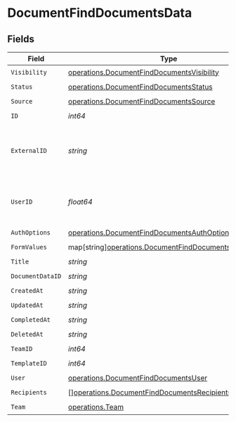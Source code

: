 # DocumentFindDocumentsData


## Fields

| Field                                                                                                               | Type                                                                                                                | Required                                                                                                            | Description                                                                                                         |
| ------------------------------------------------------------------------------------------------------------------- | ------------------------------------------------------------------------------------------------------------------- | ------------------------------------------------------------------------------------------------------------------- | ------------------------------------------------------------------------------------------------------------------- |
| `Visibility`                                                                                                        | [operations.DocumentFindDocumentsVisibility](../../models/operations/documentfinddocumentsvisibility.md)            | :heavy_check_mark:                                                                                                  | N/A                                                                                                                 |
| `Status`                                                                                                            | [operations.DocumentFindDocumentsStatus](../../models/operations/documentfinddocumentsstatus.md)                    | :heavy_check_mark:                                                                                                  | N/A                                                                                                                 |
| `Source`                                                                                                            | [operations.DocumentFindDocumentsSource](../../models/operations/documentfinddocumentssource.md)                    | :heavy_check_mark:                                                                                                  | N/A                                                                                                                 |
| `ID`                                                                                                                | *int64*                                                                                                             | :heavy_check_mark:                                                                                                  | N/A                                                                                                                 |
| `ExternalID`                                                                                                        | *string*                                                                                                            | :heavy_check_mark:                                                                                                  | A custom external ID you can use to identify the document.                                                          |
| `UserID`                                                                                                            | *float64*                                                                                                           | :heavy_check_mark:                                                                                                  | The ID of the user that created this document.                                                                      |
| `AuthOptions`                                                                                                       | [operations.DocumentFindDocumentsAuthOptions](../../models/operations/documentfinddocumentsauthoptions.md)          | :heavy_check_mark:                                                                                                  | N/A                                                                                                                 |
| `FormValues`                                                                                                        | map[string][operations.DocumentFindDocumentsFormValues](../../models/operations/documentfinddocumentsformvalues.md) | :heavy_check_mark:                                                                                                  | N/A                                                                                                                 |
| `Title`                                                                                                             | *string*                                                                                                            | :heavy_check_mark:                                                                                                  | N/A                                                                                                                 |
| `DocumentDataID`                                                                                                    | *string*                                                                                                            | :heavy_check_mark:                                                                                                  | N/A                                                                                                                 |
| `CreatedAt`                                                                                                         | *string*                                                                                                            | :heavy_check_mark:                                                                                                  | N/A                                                                                                                 |
| `UpdatedAt`                                                                                                         | *string*                                                                                                            | :heavy_check_mark:                                                                                                  | N/A                                                                                                                 |
| `CompletedAt`                                                                                                       | *string*                                                                                                            | :heavy_check_mark:                                                                                                  | N/A                                                                                                                 |
| `DeletedAt`                                                                                                         | *string*                                                                                                            | :heavy_check_mark:                                                                                                  | N/A                                                                                                                 |
| `TeamID`                                                                                                            | *int64*                                                                                                             | :heavy_check_mark:                                                                                                  | N/A                                                                                                                 |
| `TemplateID`                                                                                                        | *int64*                                                                                                             | :heavy_check_mark:                                                                                                  | N/A                                                                                                                 |
| `User`                                                                                                              | [operations.DocumentFindDocumentsUser](../../models/operations/documentfinddocumentsuser.md)                        | :heavy_check_mark:                                                                                                  | N/A                                                                                                                 |
| `Recipients`                                                                                                        | [][operations.DocumentFindDocumentsRecipients](../../models/operations/documentfinddocumentsrecipients.md)          | :heavy_check_mark:                                                                                                  | N/A                                                                                                                 |
| `Team`                                                                                                              | [operations.Team](../../models/operations/team.md)                                                                  | :heavy_check_mark:                                                                                                  | N/A                                                                                                                 |